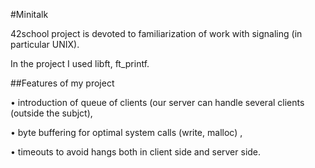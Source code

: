 #Minitalk 

42school project is devoted to familiarization of work with signaling (in particular UNIX).

In the project I used libft, ft_printf.
 
##Features of my project 

• introduction of queue of clients (our server can handle several clients (outside the subjct),

• byte buffering for optimal system calls (write, malloc) ,

• timeouts to avoid hangs both in client side and server side.
